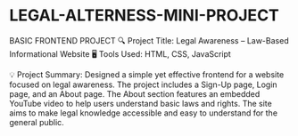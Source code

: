 # LEGAL-ALTERNESS-MINI-PROJECT
BASIC FRONTEND PROJECT
🔍 Project Title: Legal Awareness – Law-Based Informational Website
🖥 Tools Used: HTML, CSS, JavaScript

💡 Project Summary:
Designed a simple yet effective frontend for a website focused on legal awareness. The project includes a Sign-Up page, Login page, and an About page. The About section features an embedded YouTube video to help users understand basic laws and rights. The site aims to make legal knowledge accessible and easy to understand for the general public.
